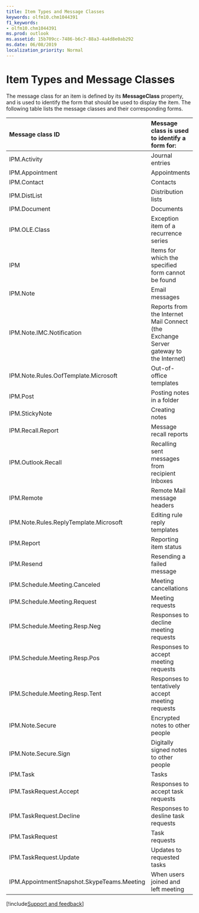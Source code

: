 ```yaml
---
title: Item Types and Message Classes
keywords: olfm10.chm1044391
f1_keywords:
- olfm10.chm1044391
ms.prod: outlook
ms.assetid: 15b709cc-7486-b6c7-88a3-4a4d8e0ab292
ms.date: 06/08/2019
localization_priority: Normal
---
```



# Item Types and Message Classes

 The message class for an item is defined by its **MessageClass** property, and is used to identify the form that should be used to display the item. The following table lists the message classes and their corresponding forms.



|**Message class ID**|**Message class is used to identify a form for:**|
|:-----|:-----|
|IPM.Activity|Journal entries|
|IPM.Appointment|Appointments|
|IPM.Contact|Contacts|
|IPM.DistList|Distribution lists|
|IPM.Document|Documents|
|IPM.OLE.Class|Exception item of a recurrence series|
|IPM|Items for which the specified form cannot be found|
|IPM.Note|Email messages|
|IPM.Note.IMC.Notification|Reports from the Internet Mail Connect (the Exchange Server gateway to the Internet)|
|IPM.Note.Rules.OofTemplate.Microsoft|Out-of-office templates|
|IPM.Post|Posting notes in a folder|
|IPM.StickyNote|Creating notes|
|IPM.Recall.Report| Message recall reports|
|IPM.Outlook.Recall|Recalling sent messages from recipient Inboxes|
|IPM.Remote| Remote Mail message headers|
|IPM.Note.Rules.ReplyTemplate.Microsoft|Editing rule reply templates|
|IPM.Report|Reporting item status|
|IPM.Resend|Resending a failed message|
|IPM.Schedule.Meeting.Canceled|Meeting cancellations|
|IPM.Schedule.Meeting.Request| Meeting requests|
|IPM.Schedule.Meeting.Resp.Neg| Responses to decline meeting requests|
|IPM.Schedule.Meeting.Resp.Pos|Responses to accept meeting requests|
|IPM.Schedule.Meeting.Resp.Tent|Responses to tentatively accept meeting requests|
|IPM.Note.Secure| Encrypted notes to other people|
|IPM.Note.Secure.Sign|Digitally signed notes to other people|
|IPM.Task| Tasks|
|IPM.TaskRequest.Accept|Responses to accept task requests|
|IPM.TaskRequest.Decline|Responses to desline task requests|
|IPM.TaskRequest|Task requests|
|IPM.TaskRequest.Update| Updates to requested tasks|
|IPM.AppointmentSnapshot.SkypeTeams.Meeting | When users joined and left meeting 

[!include[Support and feedback](~/includes/feedback-boilerplate.md)]
